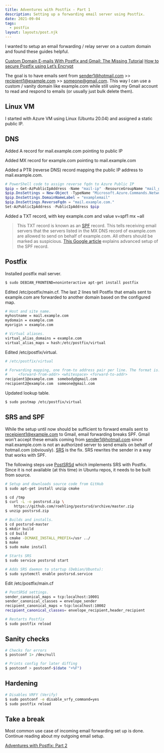 ```yaml
---
title: Adventures with Postfix - Part 1
description: Setting up a forwarding email server using Postfix.
date: 2021-09-04
tags:
  - postfix
layout: layouts/post.njk
---
```

I wanted to setup an email forwarding / relay server on a custom domain and found these guides helpful.

<a href="https://jichu4n.com/posts/custom-domain-e-mails-with-postfix-and-gmail-the-missing-tutorial/">Custom Domain E-mails With Postfix and Gmail: The Missing Tutorial</a>
<a href="https://upcloud.com/community/tutorials/secure-postfix-using-lets-encrypt/">How to secure Postfix using Let’s Encrypt</a>

The goal is to have emails sent from sender1@hotmail.com >> recipient1@example.com >> someone@gmail.com. This way I can use a custom / vanity domain like example.com while still using my Gmail account to read and respond to emails (or usually just bulk delete them).

## Linux VM

I started with Azure VM using Linux (Ubuntu 20.04) and assigned a static public IP.

## DNS

Added A record for mail.example.com pointing to public IP

Added MX record for example.com pointing to mail.example.com

Added a PTR (reverse DNS) record mapping the public IP address to mail.example.com.

```powershell
# PowerShell code to assign reverse fqdn to Azure Public IP
$pip = Get-AzPublicIpAddress -Name "mail-ip" -ResourceGroupName "mail_group"
$pip.DnsSettings = New-Object -TypeName "Microsoft.Azure.Commands.Network.Models.PSPublicIpAddressDnsSettings"
$pip.DnsSettings.DomainNameLabel = "examplemail"
$pip.DnsSettings.ReverseFqdn = "mail.example.com."
Set-AzPublicIpAddress -PublicIpAddress $pip
```

Added a TXT record, with key example.com and value v=spf1 mx ~all

> This TXT record is known as an <a href="https://en.wikipedia.org/wiki/Sender_Policy_Framework">SPF</a> record. This tells receiving email servers that the servers listed in the MX DNS record of example.com are allowed to send  on behalf of example.com. All others should be marked as suspicious. <a href="https://support.google.com/a/answer/10683907">This Google article</a> explains advanced setup of the SPF record. 

## Postfix

Installed postfix mail server.

```bash
$ sudo DEBIAN_FRONTEND=noninteractive apt-get install postfix
```

Edited /etc/postfix/main.cf. The last 2 lines tell Postfix that emails sent to example.com are forwarded to another domain based on the configured map.

```bash
# Host and site name.
myhostname = mail.example.com
mydomain = example.com
myorigin = example.com

# Virtual aliases.
virtual_alias_domains = example.com
virtual_alias_maps = hash:/etc/postfix/virtual
```

Edited /etc/postfix/virtual.

```bash
# /etc/postfix/virtual

# Forwarding mapping, one from-to address pair per line. The format is:
#     <forward-from-addr> <whitespace> <forward-to-addr>
recipient1@example.com  somebody@gmail.com
recipient2@example.com  someone@gmail.com
```

Updated lookup table.

```bash
$ sudo postmap /etc/postfix/virtual
```

## SRS and SPF

While the setup until now should be sufficient to forward emails sent to receipient1@example.com to Gmail, email forwarding breaks SPF. Gmail won't accept these emails coming from sender1@hotmail.com since mail.example.com is not an authorized server to send emails on behalf of hotmail.com (obviously). <a href="http://www.open-spf.org/SRS/">SRS</a> is the fix. SRS rewrites the sender in a way that works with SPF.

The following steps use <a href="https://github.com/roehling/postsrsd">PostSRSd</a> which implements SRS with Postfix. Since it is not available (at this time) in Ubuntu repos, it needs to be built from source.

```bash
# Setup and downloads source code from GitHub
$ sudo apt-get install unzip cmake

$ cd /tmp
$ curl -L -o postsrsd.zip \
    https://github.com/roehling/postsrsd/archive/master.zip
$ unzip postsrsd.zip

# Builds and installs.
$ cd postsrsd-master
$ mkdir build
$ cd build
$ cmake -DCMAKE_INSTALL_PREFIX=/usr ../
$ make
$ sudo make install

# Starts SRS
$ sudo service postsrsd start

# Adds SRS daemon to startup (Debian/Ubuntu):
$ sudo systemctl enable postsrsd.service
```

Edit /etc/postfix/main.cf

```bash
# PostSRSd settings.
sender_canonical_maps = tcp:localhost:10001
sender_canonical_classes = envelope_sender
recipient_canonical_maps = tcp:localhost:10002
recipient_canonical_classes= envelope_recipient,header_recipient
```

```bash
# Restarts Postfix
$ sudo postfix reload
```

## Sanity checks

```bash
# Checks for errors
$ postconf 1> /dev/null

# Prints config for later diffing
$ postconf > postconf-$(date "+%F")
```

## Hardening

```bash
# Disables VRFY (Verify)
$ sudo postconf -e disable_vrfy_command=yes
$ sudo postfix reload
```

## Take a break

Most common use case of incoming email forwarding set up is done. Continue reading about my outgoing email setup.

<a href="{{ '/posts/postfixpart2/' | url }}">Adventures with Postfix: Part 2</a>
